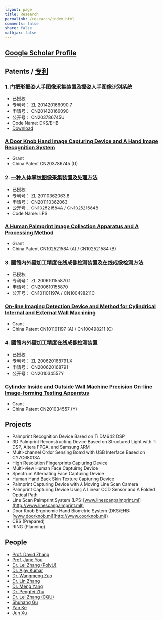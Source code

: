 ```yaml
---
layout: page
title: Research
permalink: /research/index.html
comments: false
share: false
mathjax: false
---
```


[Google Scholar Profile](http://scholar.google.com.hk/citations?user=zgRM4foAAAAJ&hl=en)
--------------

Patents / [专利](http://www.pss-system.gov.cn/sipopublicsearch/search/searchHomeIndex.shtml)
-------

### 1. 门把形握姿人手图像采集装置及握姿人手图像识别系统

+ 已授权
+ 专利号： ZL 201420166090.7
+ 申请号： CN201420166090
+ 公开号： CN203786745U
+ Code Name: DKS/EHB
+ [Download](/docs/ZL201420166090.7.pdf)

### <a href="http://www.google.com/patents/CN203786745U?cl=en" target="_blank">A Door Knob Hand Image Capturing Device and A Hand Image Recognition System</a>

+ Grant
+ China Patent CN203786745 (U)

### 2. [一种人体掌纹图像采集装置及处理方法](http://www.linescanpalmprint.ml/docs/CN102521584B.pdf)

+ 已授权
+ 专利号： ZL 20110362063.8
+ 申请号： CN201110362063
+ 公开号： CN102521584A / CN102521584B
+ Code Name: LPS

### <a href="http://www.google.com/patents/CN102521584B?cl=en" target="_blank">A Human Palmprint Image Collection Apparatus and A Processing Method</a>

+ Grant
+ China Patent CN102521584 (A) / CN102521584 (B)

### 3. 圆筒内外壁加工精度在线成像检测装置及在线成像检测方法

+ 已授权
+ 专利号： ZL 200610155870.1
+ 申请号： CN200610155870
+ 公开号： CN101101197A / CN100498211C

### <a href="http://www.google.com/patents/CN100498211C?cl=en" target="_blank">On-line Imaging Detection Device and Method for Cylindrical Internal and External Wall Machining</a>

+ Grant
+ China Patent CN101101197 (A) / CN100498211 (C)

### 4. 圆筒内外壁加工精度在线成像检测装置

+ 已授权
+ 专利号： ZL 200620168791.X
+ 申请号： CN200620168791
+ 公开号： CN201034557Y

### <a href="https://www.google.com/patents/CN201034557Y?cl=en" target="_blank">Cylinder Inside and Outside Wall Machine Precision On-line Image-forming Testing Apparatus</a>

+ Grant
+ China Patent CN201034557 (Y)


Projects
-------

+ Palmprint Recognition Device Based on Ti DM642 DSP
+ 3D Palmprint Reconstructing Device Based on Structured Light with Ti DSP, Altera FPGA, and Samsung ARM
+ Multi-channel Ordor Sensing Board with USB Interface Based on CY7C68013A
+ High Resolution Fingerprints Capturing Device
+ Multi-view Human Face Captuirng Device
+ Spectrum Alternating Face Capturing Device
+ Human Hand Back Skin Texture Capturing Device
+ Palmprint Capturing Device with A Moving Line Scan Camera
+ Palmprint Capturing Device Using A Linear CCD Sensor and A Folded Optical Path
+ Line Scan Palmprint System (LPS: [www.linescanpalmprint.ml](http://www.linescanpalmprint.ml))
+ Door Knob Ergonomic Hand Biometric System (DKS/EHB: [www.doorknob.ml](http://www.doorknob.ml))
+ CBS (Prepared)
+ RING (Planning)

People
---------

+ [Prof. David Zhang](http://www4.comp.polyu.edu.hk/~csdzhang)
+ [Prof. Jane You](http://www4.comp.polyu.edu.hk/~csyjia)
+ [Dr. Lei Zhang (PolyU)](http://www4.comp.polyu.edu.hk/~cslzhang)
+ [Dr. Ajay Kumar](http://www4.comp.polyu.edu.hk/~csajaykr)
+ [Dr. Wangmeng Zuo](http://homepage.hit.edu.cn/pages/wangmengzuo)
+ [Dr. Lin Zhang](http://sse.tongji.edu.cn/linzhang)
+ [Dr. Meng Yang](http://id.sciencenet.cn/u/mikemengyang)
+ [Dr. Pengfei Zhu](http://www4.comp.polyu.edu.hk/~cspzhu)
+ [Dr. Lei Zhang (CQU)](http://www.leizhang.tk)
+ [Shuhang Gu](https://sites.google.com/site/shuhanggu/home)
+ [Yan Ke](http://yanke23.tk/)
+ [Jun Xu](http://wangliuqing.tk/)